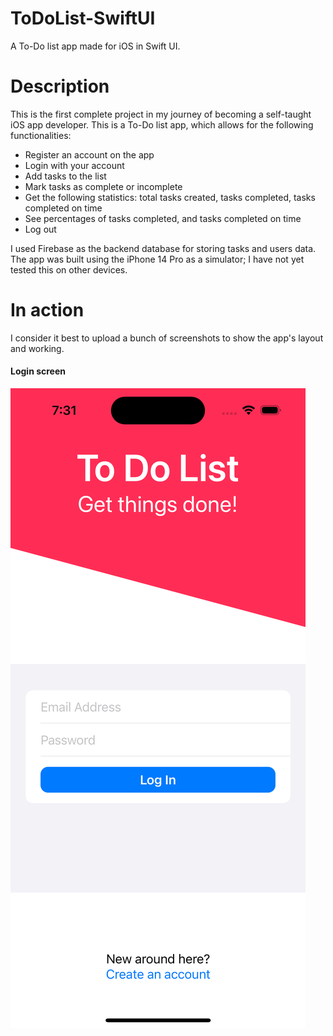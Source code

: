# ToDoList-SwiftUI
A To-Do list app made for iOS in Swift UI.

# Description
This is the first complete project in my journey of becoming a self-taught iOS app developer. This is a To-Do list app, which allows for the following functionalities:
- Register an account on the app
- Login with your account
- Add tasks to the list
- Mark tasks as complete or incomplete
- Get the following statistics: total tasks created, tasks completed, tasks completed on time
- See percentages of tasks completed, and tasks completed on time
- Log out

I used Firebase as the backend database for storing tasks and users data. The app was built using the iPhone 14 Pro as a simulator; I have not yet tested this on other devices.

# In action
I consider it best to upload a bunch of screenshots to show the app's layout and working. 

#### Login screen
![alt text](screenshots/login_view.png?raw=true "Login Screen")
